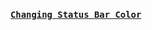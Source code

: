 

### [`Changing Status Bar Color`](https://stackoverflow.com/questions/22192291/how-to-change-the-status-bar-color-in-android/22192691#22192691)